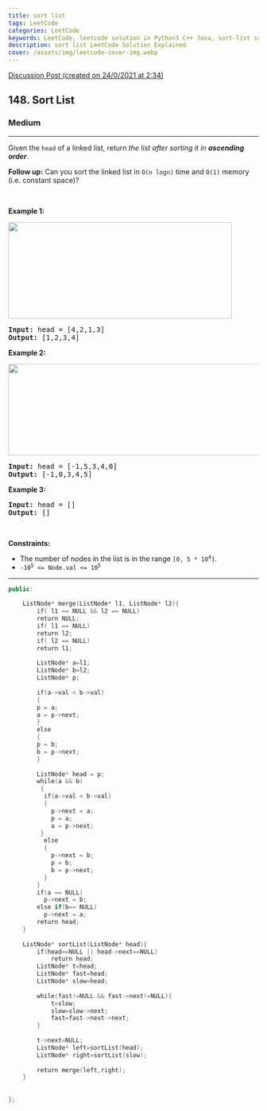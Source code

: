 ```yaml
---
title: sort list
tags: LeetCode
categories: LeetCode
keywords: LeetCode, leetcode solution in Python3 C++ Java, sort-list solution
description: sort list LeetCode Solution Explained
cover: /assets/img/leetcode-cover-img.webp
---
```



[Discussion Post (created on 24/0/2021 at 2:34)](https://leetcode.com/problems/sort-list/discuss/1031646/C%2B%2B-or-BEATS-96)  
<h2>148. Sort List</h2><h3>Medium</h3><hr><div><p>Given the <code>head</code> of a linked list, return <em>the list after sorting it in <strong>ascending order</strong></em>.</p>

<p><strong>Follow up:</strong> Can you sort the linked list in <code>O(n logn)</code> time and <code>O(1)</code>&nbsp;memory (i.e. constant space)?</p>

<p>&nbsp;</p>
<p><strong>Example 1:</strong></p>
<img alt="" src="https://assets.leetcode.com/uploads/2020/09/14/sort_list_1.jpg" style="width: 450px; height: 194px;">
<pre><strong>Input:</strong> head = [4,2,1,3]
<strong>Output:</strong> [1,2,3,4]
</pre>

<p><strong>Example 2:</strong></p>
<img alt="" src="https://assets.leetcode.com/uploads/2020/09/14/sort_list_2.jpg" style="width: 550px; height: 184px;">
<pre><strong>Input:</strong> head = [-1,5,3,4,0]
<strong>Output:</strong> [-1,0,3,4,5]
</pre>

<p><strong>Example 3:</strong></p>

<pre><strong>Input:</strong> head = []
<strong>Output:</strong> []
</pre>

<p>&nbsp;</p>
<p><strong>Constraints:</strong></p>

<ul>
	<li>The number of nodes in the list is in the range <code>[0, 5 * 10<sup>4</sup>]</code>.</li>
	<li><code>-10<sup>5</sup> &lt;= Node.val &lt;= 10<sup>5</sup></code></li>
</ul>
</div>

---




```cpp
public:
    
    ListNode* merge(ListNode* l1, ListNode* l2){
        if( l1 == NULL && l2 == NULL)
        return NULL;
        if( l1 == NULL)
        return l2;
        if( l2 == NULL)
        return l1;
        
        ListNode* a=l1;
        ListNode* b=l2;
        ListNode* p;
        
        if(a->val < b->val)
        {
        p = a;
        a = p->next;
        }
        else
        {
        p = b;
        b = p->next;
        }
        
        ListNode* head = p;
        while(a && b)
         {
          if(a->val < b->val)
          {
            p->next = a;
            p = a;
            a = p->next;
         }
          else
          {
            p->next = b;
            p = b;
            b = p->next;
          }
        }
        if(a == NULL)
          p->next = b;
        else if(b== NULL)
          p->next = a;
        return head;    
    }
    
    ListNode* sortList(ListNode* head){
        if(head==NULL || head->next==NULL)
            return head;
        ListNode* t=head;
        ListNode* fast=head;
        ListNode* slow=head;
        
        while(fast!=NULL && fast->next!=NULL){
            t=slow;
            slow=slow->next;
            fast=fast->next->next;
        }
        
        t->next=NULL;
        ListNode* left=sortList(head);
        ListNode* right=sortList(slow);
        
        return merge(left,right);
    }
    
    
};

```
